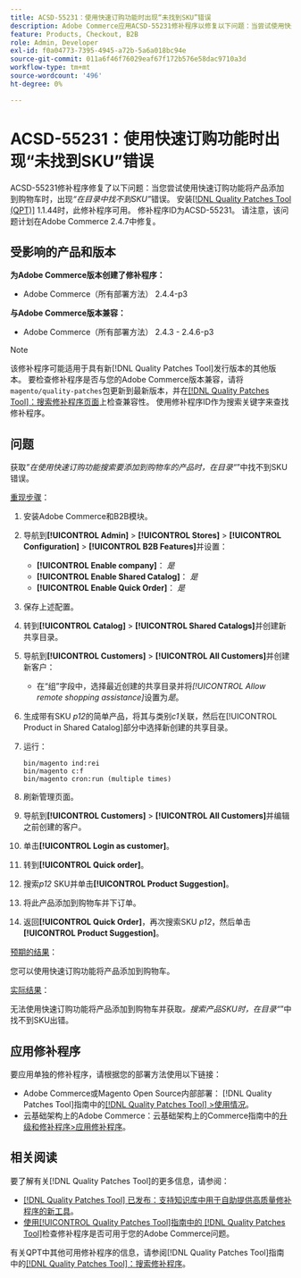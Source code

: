 ```yaml
---
title: ACSD-55231：使用快速订购功能时出现“未找到SKU”错误
description: Adobe Commerce应用ACSD-55231修补程序以修复以下问题：当尝试使用快速订购功能将产品添加到购物车时，出现*“在目录中未找到SKU”*错误。
feature: Products, Checkout, B2B
role: Admin, Developer
exl-id: f0a04773-7395-4945-a72b-5a6a018bc94e
source-git-commit: 011a6f46f76029eaf67f172b576e58dac9710a3d
workflow-type: tm+mt
source-wordcount: '496'
ht-degree: 0%

---
```


# ACSD-55231：使用快速订购功能时出现“未找到SKU”错误

ACSD-55231修补程序修复了以下问题：当您尝试使用快速订购功能将产品添加到购物车时，出现&#x200B;*“在目录中找不到SKU”*&#x200B;错误。 安装[[!DNL Quality Patches Tool (QPT)]](https://experienceleague.adobe.com/en/docs/commerce-operations/tools/quality-patches-tool/quality-patches-tool-to-self-serve-quality-patches) 1.1.44时，此修补程序可用。 修补程序ID为ACSD-55231。 请注意，该问题计划在Adobe Commerce 2.4.7中修复。

## 受影响的产品和版本

**为Adobe Commerce版本创建了修补程序：**

* Adobe Commerce（所有部署方法） 2.4.4-p3

**与Adobe Commerce版本兼容：**

* Adobe Commerce（所有部署方法） 2.4.3 - 2.4.6-p3

>[!NOTE]
>
>该修补程序可能适用于具有新[!DNL Quality Patches Tool]发行版本的其他版本。 要检查修补程序是否与您的Adobe Commerce版本兼容，请将`magento/quality-patches`包更新到最新版本，并在[[!DNL Quality Patches Tool]：搜索修补程序页面](https://experienceleague.adobe.com/tools/commerce-quality-patches/index.html)上检查兼容性。 使用修补程序ID作为搜索关键字来查找修补程序。

## 问题

获取&#x200B;*”在使用快速订购功能搜索要添加到购物车的产品时，在目录“*”中找不到SKU错误。

<u>重现步骤</u>：

1. 安装Adobe Commerce和B2B模块。
1. 导航到&#x200B;**[!UICONTROL Admin]** > **[!UICONTROL Stores]** > **[!UICONTROL Configuration]** > **[!UICONTROL B2B Features]**&#x200B;并设置：
   * **[!UICONTROL Enable company]**： *是*
   * **[!UICONTROL Enable Shared Catalog]**： *是*
   * **[!UICONTROL Enable Quick Order]**： *是*
1. 保存上述配置。
1. 转到&#x200B;**[!UICONTROL Catalog]** > **[!UICONTROL Shared Catalogs]**&#x200B;并创建新共享目录。
1. 导航到&#x200B;**[!UICONTROL Customers]** > **[!UICONTROL All Customers]**&#x200B;并创建新客户：
   * 在“组”字段中，选择最近创建的共享目录并将&#x200B;*[!UICONTROL Allow remote shopping assistance]*&#x200B;设置为&#x200B;*是*。
1. 生成带有SKU *p12*&#x200B;的简单产品，将其与类别&#x200B;*c1*&#x200B;关联，然后在[!UICONTROL Product in Shared Catalog]部分中选择新创建的共享目录。
1. 运行：

   ```
   bin/magento ind:rei 
   bin/magento c:f 
   bin/magento cron:run (multiple times)
   ```

1. 刷新管理页面。
1. 导航到&#x200B;**[!UICONTROL Customers]** > **[!UICONTROL All Customers]**&#x200B;并编辑之前创建的客户。
1. 单击&#x200B;**[!UICONTROL Login as customer]**。
1. 转到&#x200B;**[!UICONTROL Quick order]**。
1. 搜索&#x200B;*p12* SKU并单击&#x200B;**[!UICONTROL Product Suggestion]**。
1. 将此产品添加到购物车并下订单。
1. 返回&#x200B;**[!UICONTROL Quick Order]**，再次搜索SKU *p12*，然后单击&#x200B;**[!UICONTROL Product Suggestion]**。

<u>预期的结果</u>：

您可以使用快速订购功能将产品添加到购物车。

<u>实际结果</u>：

无法使用快速订购功能将产品添加到购物车并获取&#x200B;*。搜索产品SKU时，在目录“*”中找不到SKU出错。

## 应用修补程序

要应用单独的修补程序，请根据您的部署方法使用以下链接：

* Adobe Commerce或Magento Open Source内部部署： [!DNL Quality Patches Tool]指南中的[[!DNL Quality Patches Tool] >使用情况](/help/tools/quality-patches-tool/usage.md)。
* 云基础架构上的Adobe Commerce：云基础架构上的Commerce指南中的[升级和修补程序>应用修补程序](https://experienceleague.adobe.com/docs/commerce-cloud-service/user-guide/develop/upgrade/apply-patches.html)。

## 相关阅读

要了解有关[!DNL Quality Patches Tool]的更多信息，请参阅：

* [[!DNL Quality Patches Tool] 已发布：支持知识库中用于自助提供高质量修补程序的新工具](https://experienceleague.adobe.com/en/docs/commerce-operations/tools/quality-patches-tool/quality-patches-tool-to-self-serve-quality-patches)。
* [使用[!UICONTROL Quality Patches Tool]指南中的 [!DNL Quality Patches Tool]](/help/tools/quality-patches-tool/patches-available-in-qpt/check-patch-for-magento-issue-with-magento-quality-patches.md)检查修补程序是否可用于您的Adobe Commerce问题。


有关QPT中其他可用修补程序的信息，请参阅[!DNL Quality Patches Tool]指南中的[[!DNL Quality Patches Tool]：搜索修补程序](https://experienceleague.adobe.com/tools/commerce-quality-patches/index.html)。
